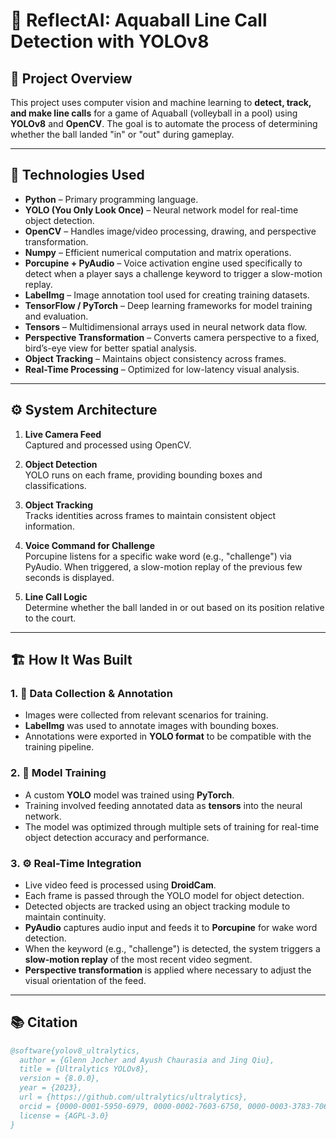 # 🏐 ReflectAI: Aquaball Line Call Detection with YOLOv8

## 📌 Project Overview

This project uses computer vision and machine learning to **detect, track, and make line calls** for a game of Aquaball (volleyball in a pool) using **YOLOv8** and **OpenCV**. The goal is to automate the process of determining whether the ball landed "in" or "out" during gameplay.

---

## 🔧 Technologies Used

- **Python** – Primary programming language.
- **YOLO (You Only Look Once)** – Neural network model for real-time object detection.
- **OpenCV** – Handles image/video processing, drawing, and perspective transformation.
- **Numpy** – Efficient numerical computation and matrix operations.
- **Porcupine + PyAudio** – Voice activation engine used specifically to detect when a player says a challenge keyword to trigger a slow-motion replay.
- **LabelImg** – Image annotation tool used for creating training datasets.
- **TensorFlow / PyTorch** – Deep learning frameworks for model training and evaluation.
- **Tensors** – Multidimensional arrays used in neural network data flow.
- **Perspective Transformation** – Converts camera perspective to a fixed, bird’s-eye view for better spatial analysis.
- **Object Tracking** – Maintains object consistency across frames.
- **Real-Time Processing** – Optimized for low-latency visual analysis.

---

## ⚙️ System Architecture

1. **Live Camera Feed**  
   Captured and processed using OpenCV.

2. **Object Detection**  
   YOLO runs on each frame, providing bounding boxes and classifications.

3. **Object Tracking**  
   Tracks identities across frames to maintain consistent object information.

4. **Voice Command for Challenge**  
   Porcupine listens for a specific wake word (e.g., "challenge") via PyAudio.
   When triggered, a slow-motion replay of the previous few seconds is displayed.

5. **Line Call Logic**  
   Determine whether the ball landed in or out based on its position relative to the court.

---

## 🏗️ How It Was Built

### 1. 📸 Data Collection & Annotation
- Images were collected from relevant scenarios for training.
- **LabelImg** was used to annotate images with bounding boxes.
- Annotations were exported in **YOLO format** to be compatible with the training pipeline.

### 2. 🧠 Model Training
- A custom **YOLO** model was trained using **PyTorch**.
- Training involved feeding annotated data as **tensors** into the neural network.
- The model was optimized through multiple sets of training for real-time object detection accuracy and performance.

### 3. ⚙️ Real-Time Integration
- Live video feed is processed using **DroidCam**.
- Each frame is passed through the YOLO model for object detection.
- Detected objects are tracked using an object tracking module to maintain continuity.
- **PyAudio** captures audio input and feeds it to **Porcupine** for wake word detection.
- When the keyword (e.g., "challenge") is detected, the system triggers a **slow-motion replay** of the most recent video segment.
- **Perspective transformation** is applied where necessary to adjust the visual orientation of the feed.

---

## 📚 Citation
```bibtex
@software{yolov8_ultralytics,
  author = {Glenn Jocher and Ayush Chaurasia and Jing Qiu},
  title = {Ultralytics YOLOv8},
  version = {8.0.0},
  year = {2023},
  url = {https://github.com/ultralytics/ultralytics},
  orcid = {0000-0001-5950-6979, 0000-0002-7603-6750, 0000-0003-3783-7069},
  license = {AGPL-3.0}
}